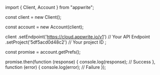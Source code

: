 import { Client,  Account } from "appwrite";

const client = new Client();

const account = new Account(client);

client
    .setEndpoint('https://cloud.appwrite.io/v1') // Your API Endpoint
    .setProject('5df5acd0d48c2') // Your project ID
;

const promise = account.getPrefs();

promise.then(function (response) {
    console.log(response); // Success
}, function (error) {
    console.log(error); // Failure
});